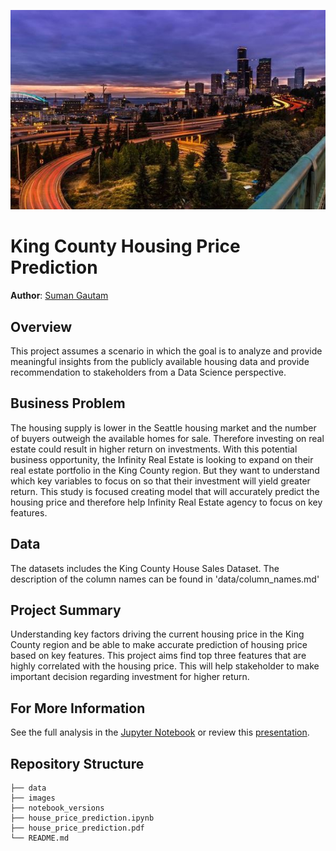 ![city](./images/downtown_Seattle.JPG)

# King County Housing Price Prediction 

**Author**: [Suman Gautam](mailto:smngeo@gmail.com)

## Overview

This project assumes a scenario in which the goal is to analyze and provide meaningful insights from the publicly available housing data and provide recommendation to stakeholders from a Data Science perspective.


## Business Problem

The housing supply is lower in the Seattle housing market and the number of buyers outweigh the available homes for sale. Therefore investing on real estate could result in higher return on investments. With this potential business opportunity, the Infinity Real Estate is looking to expand on their real estate portfolio in the King County region. But they want to understand which key variables to focus on so that their investment will yield greater return. This study is focused creating model that will accurately predict the housing price and therefore help Infinity Real Estate agency to focus on key features.

## Data

The datasets includes the King County House Sales Dataset. The description of the column names can be found in 'data/column_names.md'


## Project Summary

Understanding key factors driving the current housing price in the King County region and be able to make accurate prediction of housing price based on key features. This project aims find top three features that are highly correlated with the housing price. This will help stakeholder to make important decision regarding investment for higher return.  



## For More Information

See the full analysis in the [Jupyter Notebook](./house_price_prediction.ipynb) or review this [presentation](./house_price_prediction.pdf).



## Repository Structure

```
├── data
├── images
├── notebook_versions
├── house_price_prediction.ipynb
├── house_price_prediction.pdf
└── README.md
```
